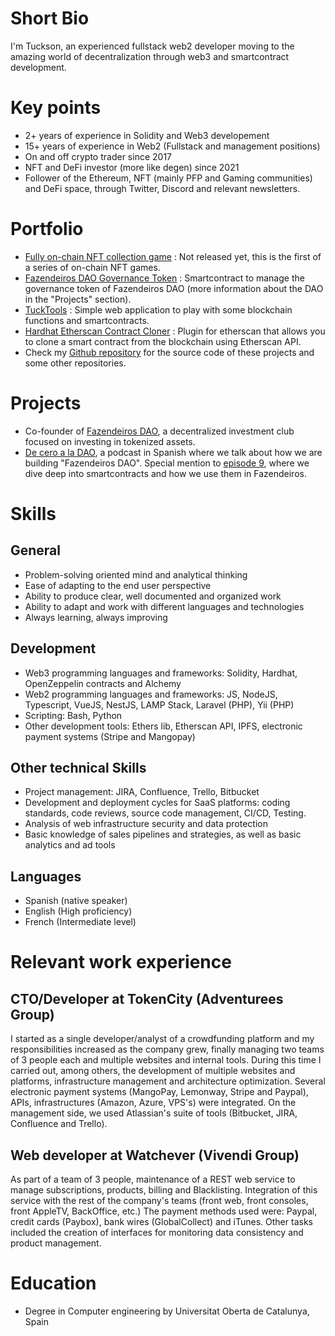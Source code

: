# Short Bio
I'm Tuckson, an experienced fullstack web2 developer moving to the amazing world of decentralization through web3 and smartcontract development.


# Key points
- 2+ years of experience in Solidity and Web3 developement
- 15+ years of experience in Web2 (Fullstack and management positions)
- On and off crypto trader since 2017
- NFT and DeFi investor (more like degen) since 2021
- Follower of the Ethereum, NFT (mainly PFP and Gaming communities) and DeFi space, through Twitter, Discord and relevant newsletters.


# Portfolio
- [Fully on-chain NFT collection game](https://github.com/TucksonDev/deg-1-collector) : Not released yet, this is the first of a series of on-chain NFT games.
- [Fazendeiros DAO Governance Token](https://github.com/TucksonDev/fazendeiros-governance-token) : Smartcontract to manage the governance token of Fazendeiros DAO (more information about the DAO in the "Projects" section).
- [TuckTools](https://www.tucktools.xyz/) : Simple web application to play with some blockchain functions and smartcontracts.
- [Hardhat Etherscan Contract Cloner](https://www.npmjs.com/package/hardhat-etherscan-contract-cloner) : Plugin for etherscan that allows you to clone a smart contract from the blockchain using Etherscan API.
- Check my [Github repository](https://github.com/TucksonDev) for the source code of these projects and some other repositories.

# Projects
- Co-founder of [Fazendeiros DAO](https://fazendeirosdao.com/), a decentralized investment club focused on investing in tokenized assets.
- [De cero a la DAO](https://anchor.fm/deceroaladao), a podcast in Spanish where we talk about how we are building "Fazendeiros DAO". Special mention to [episode 9](https://anchor.fm/deceroaladao/episodes/Todo-sobre-los-Smart-Contracts-y-como-se-aplican-en-Fazendeiros-DAO-e1oo13m), where we dive deep into smartcontracts and how we use them in Fazendeiros.

# Skills
## General
- Problem-solving oriented mind and analytical thinking
- Ease of adapting to the end user perspective
- Ability to produce clear, well documented and organized work
- Ability to adapt and work with different languages and technologies
- Always learning, always improving


## Development
- Web3 programming languages and frameworks: Solidity, Hardhat, OpenZeppelin contracts and Alchemy
- Web2 programming languages and frameworks: JS, NodeJS, Typescript, VueJS, NestJS, LAMP Stack, Laravel (PHP), Yii (PHP)
- Scripting: Bash, Python
- Other development tools: Ethers lib, Etherscan API, IPFS, electronic payment systems (Stripe and Mangopay)

## Other technical Skills
- Project management: JIRA, Confluence, Trello, Bitbucket
- Development and deployment cycles for SaaS platforms: coding standards, code reviews, source code management, CI/CD, Testing.
- Analysis of web infrastructure security and data protection
- Basic knowledge of sales pipelines and strategies, as well as basic analytics and ad tools


## Languages
- Spanish (native speaker)
- English (High proficiency)
- French (Intermediate level)


# Relevant work experience
## CTO/Developer at TokenCity (Adventurees Group)
I started as a single developer/analyst of a crowdfunding platform and my responsibilities increased as the company grew, finally managing two teams of 3 people each and multiple websites and internal tools. During this time I carried out, among others, the development of multiple websites and platforms, infrastructure management and architecture optimization. Several electronic payment systems (MangoPay, Lemonway, Stripe and Paypal), APIs, infrastructures (Amazon, Azure, VPS's) were integrated. On the management side, we used Atlassian's suite of tools (Bitbucket, JIRA, Confluence and Trello).

## Web developer at Watchever (Vivendi Group)
As part of a team of 3 people, maintenance of a REST web service to manage subscriptions, products, billing and Blacklisting. Integration of this service with the rest of the company's teams (front web, front consoles, front AppleTV, BackOffice, etc.) The payment methods used were: Paypal, credit cards (Paybox), bank wires (GlobalCollect) and iTunes. Other tasks included the creation of interfaces for monitoring data consistency and product management.

# Education
- Degree in Computer engineering by Universitat Oberta de Catalunya, Spain
